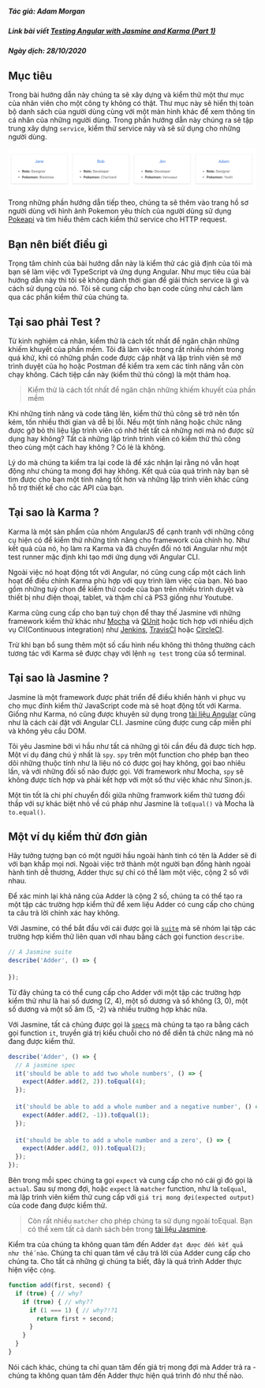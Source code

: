 ##### Tác giả: Adam Morgan
##### Link bài viết [Testing Angular with Jasmine and Karma (Part 1)](https://www.digitalocean.com/community/tutorials/testing-angular-with-jasmine-and-karma-part-1)
##### Ngày dịch: 28/10/2020

## Mục tiêu

Trong bài hướng dẫn này chúng ta sẽ xây dựng và kiểm thử một thư mục của nhân viên cho một công ty không có thật. Thư mục này sẽ hiển thị toàn bộ danh sách của người dùng cùng với một màn hình khác để xem thông tin cá nhân của những người dùng. Trong phần hướng dẫn này chúng ra sẽ tập trung xây dựng `service`, kiểm thử service này và sẽ sử dụng cho những người dùng.

![Giao diện thư mục nhân viên](assets/part1-user-directory.png)

Trong những phần hướng dẫn tiếp theo, chúng ta sẽ thêm vào trang hồ sơ người dùng với hình ảnh Pokemon yêu thích của người dùng sử dụng [Pokeapi](https://pokeapi.co/) và tìm hiểu thêm cách kiểm thử service cho HTTP request.

## Bạn nên biết điều gì

Trọng tâm chính của bài hướng dẫn này là kiểm thử các giả định của tôi mà bạn sẽ làm việc với TypeScript và ứng dụng Angular. Như mục tiêu của bài hướng dẫn này thì tôi sẽ không dành thời gian để giải thích service là gì và cách sử dụng của nó. Tôi sẽ cung cấp cho bạn code cũng như cách làm qua các phần kiểm thử của chúng ta.

## Tại sao phải Test ?

Từ kinh nghiệm cá nhân, kiểm thử là cách tốt nhất để ngăn chặn những khiếm khuyết của phần mềm. Tôi đã làm việc trong rất nhiều nhóm trong quá khứ, khi có những phần code được cập nhật và lập trình viên sẽ mở trình duyệt của họ hoặc Postman để kiểm tra xem các tính năng vẫn còn chạy không. Cách tiệp cần này (kiểm thử thủ công) là một thảm hoạ.

> Kiểm thử là cách tốt nhất để ngăn chặn những khiếm khuyết của phần mềm

Khi những tính năng và code tăng lên, kiểm thử thủ công sẽ trở nên tốn kém, tốn nhiều thời gian và dễ bị lỗi. Nếu một tính năng hoặc chức năng được gỡ bỏ thì liệu lập trình viên có nhớ hết tất cả những nơi mà nó được sử dụng hay không? Tất cả những lập trình trình viên có kiểm thử thủ công theo cùng một cách hay không ? Có lẻ là không.

Lý do mà chúng ta kiểm tra lại code là để xác nhận lại rằng nó vẫn hoạt động như chúng ta mong đợi hay không. Kết quả của quá trình này bạn sẽ tìm được cho bạn một tính năng tốt hơn và những lập trình viên khác cũng hỗ trợ thiết kế cho các API của bạn.

## Tại sao là Karma ?

Karma là một sản phẩm của nhóm AngularJS để cạnh tranh với những công cụ hiện có để kiểm thử những tính năng cho framework của chính họ. Như kết quả của nó, họ làm ra Karma và đã chuyển đổi nó tới Angular như một test runner mặc định khi tạo mới ứng dụng với Angular CLI.

Ngoài việc nó hoạt động tốt với Angular, nó cũng cung cấp một cách linh hoạt để điều chỉnh Karma phù hợp với quy trình làm việc của bạn. Nó bao gồm những tuỳ chọn để kiểm thử code của bạn trên nhiều trình duyệt và thiết bị như điện thoại, tablet, và thậm chí cả PS3 giống như Youtube.

Karma cũng cung cấp cho bạn tuỳ chọn để thay thế Jasmine với những framework kiểm thử khác như [Mocha](https://mochajs.org/) và [QUnit](https://qunitjs.com/) hoặc tích hợp với nhiều dịch vụ CI(Continuous integration) như [Jenkins](https://jenkins.io/), [TravisCI](https://travis-ci.org/) hoặc [CircleCI](https://circleci.com/).

Trừ khi bạn bổ sung thêm một số cấu hình nếu không thì thông thường cách tương tác với Karma sẽ được chạy với lệnh `ng test` trong của sổ terminal.

## Tại sao là Jasmine ?

Jasmine là một framework được phát triển để điều khiển hành vi phục vụ cho mục đính kiểm thử JavaScript code mà sẽ hoạt động tốt với Karma. Giống như Karma, nó cũng được khuyên sử dụng trong [tài liệu Angular](https://angular.io/guide/testing#setup) cũng như là cách cài đặt với Angular CLI. Jasmine cũng được cung cấp miễn phí và không yêu cầu DOM.

Tôi yêu Jasmine bởi vì hầu như tất cả những gì tôi cần đều đã được tích hợp. Một ví dụ đáng chú ý nhất là `spy`. `spy` trên một function cho phép bạn theo dõi những thuộc tính như là liệu nó có được goị hay không, gọi bao nhiêu lần, và với những đối số nào được gọi. Với framework như Mocha, `spy` sẽ không được tích hợp và phải kết hợp với một số thư việc khác như Sinon.js.

Một tin tốt là chi phí chuyển đổi giữa những framwork kiểm thử tương đối thấp với sự khác biệt nhỏ về cú pháp như Jasmine là `toEqual()` và Mocha là `to.equal()`.

## Một ví dụ kiểm thử đơn giản

Hãy tưởng tượng bạn có một người hầu ngoài hành tinh có tên là Adder sẽ đi với bạn khắp mọi nơi. Ngoài việc trở thành một người bạn đồng hành ngoài hành tinh dễ thương, Adder thực sự chỉ có thể làm một việc, cộng 2 số với nhau.

Để xác minh lại khả năng của Adder là cộng 2 số, chúng ta có thể tạo ra một tập các trường hợp kiểm thử để xem liệu Adder có cung cấp cho chúng ta câu trả lời chính xác hay không.

Với Jasmine, có thể bắt đầu với cái được gọi là [`suite`](https://jasmine.github.io/tutorials/your_first_suite) mà sẽ nhóm lại tập các trường hợp kiểm thử liên quan với nhau bằng cách gọi function `describe`.

```ts
// A Jasmine suite
describe('Adder', () => {

});
```

Từ đây chúng ta có thể cung cấp cho Adder với một tập các trường hợp kiểm thử như là hai số dương (2, 4), một số dương và số không (3, 0), một số dương và một số âm (5, -2) và nhiều trường hợp khác nữa.

Với Jasmine, tất cả chúng được gọi là [`specs`](https://jasmine.github.io/tutorials/your_first_suite) mà chúng ta tạo ra bằng cách gọi function `it`, truyền giá trị kiểu chuỗi cho nó để diễn tả chức năng mà nó đang được kiểm thử.

```ts
describe('Adder', () => {
  // A jasmine spec
  it('should be able to add two whole numbers', () => {
    expect(Adder.add(2, 2)).toEqual(4);
  });

  it('should be able to add a whole number and a negative number', () => {
    expect(Adder.add(2, -1)).toEqual(1);
  });

  it('should be able to add a whole number and a zero', () => {
    expect(Adder.add(2, 0)).toEqual(2);
  });
});
```

Bên trong mỗi spec chúng ta gọi `expect` và cung cấp cho nó cái gì đó gọi là `actual`. Sau sự mong đợi, hoặc `expect` là `matcher` function, như là `toEqual`, mà lập trình viên kiểm thử cung cấp với `giá trị mong đợi(expected output)` của code đang được kiểm thử.

> Còn rất nhiều `matcher` cho phép chúng ta sử dụng ngoài toEqual. Bạn có thể xem tất cả danh sách bên trong [tài liệu Jasmine](https://jasmine.github.io/api/edge/matchers.html).

Kiểm tra của chúng ta không quan tâm đến Adder `đạt được đến kết quả như thế nào`. Chúng ta chỉ quan tâm về câu trả lời của Adder cung cấp cho chúng ta. Cho tất cả những gì chúng ta biết, đây là quá trình Adder thực hiện việc `cộng`.

```ts
function add(first, second) {
  if (true) { // why?
    if (true) { // why??
      if (1 === 1) { // why?!?1
        return first + second;
      }
    }
  }
}
```

Nói cách khác, chúng ta chỉ quan tâm đến giá trị mong đợi mà Adder trả ra - chúng ta không quan tâm đến Adder thực hiện quá trình đó như thế nào.